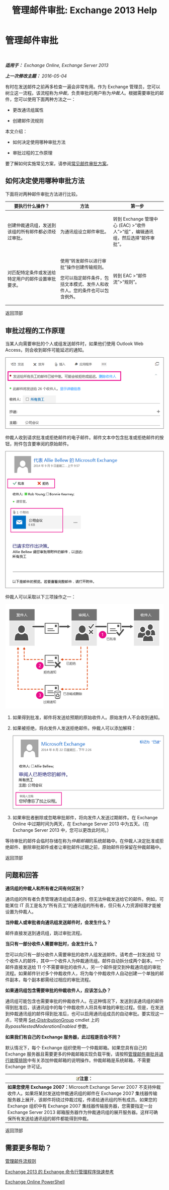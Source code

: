 ﻿---
title: '管理邮件审批: Exchange 2013 Help'
TOCTitle: 管理邮件审批
ms:assetid: 43a89f71-8002-4cb0-b3c8-1c2b2597f227
ms:mtpsurl: https://technet.microsoft.com/zh-cn/library/Dd297936(v=EXCHG.150)
ms:contentKeyID: 50490388
ms.date: 01/11/2018
mtps_version: v=EXCHG.150
ms.translationtype: HT
---

# 管理邮件审批

 

_**适用于：** Exchange Online, Exchange Server 2013_

_**上一次修改主题：** 2016-05-04_

有时在发送邮件之前再多检查一遍会非常有用。作为 Exchange 管理员，您可以树立这一流程。该流程称为*仲裁*，负责审批的用户称为*仲裁人*。根据需要审批的邮件，您可以使用下面两种方法之一：

  - 更改通讯组属性

  - 创建邮件流规则

本文介绍：

  - 如何决定使用哪种审批方法

  - 审批过程的工作原理

要了解如何实施常见方案，请参阅[常见邮件审批方案](common-message-approval-scenarios-exchange-2013-help.md)。

## 如何决定使用哪种审批方法

下面将对两种邮件审批方法进行比较。


<table>
<colgroup>
<col style="width: 33%" />
<col style="width: 33%" />
<col style="width: 33%" />
</colgroup>
<thead>
<tr class="header">
<th>要执行什么操作？</th>
<th>方法</th>
<th>第一步</th>
</tr>
</thead>
<tbody>
<tr class="odd">
<td><p>创建仲裁通讯组，发送到该组的所有邮件都必须经过审批。</p></td>
<td><p>为通讯组设立邮件审批。</p></td>
<td><p>转到 Exchange 管理中心 (EAC) &gt;“收件人”&gt;“组” ，编辑通讯组，然后选择“邮件审批”。</p></td>
</tr>
<tr class="even">
<td><p>对匹配特定条件或发送给特定用户的邮件设置审批要求。</p></td>
<td><p>使用“转发邮件以进行审批”操作创建传输规则。</p>
<p>您可以指定邮件条件，包括文本模式、发件人和收件人。您的条件也可以包含例外。</p></td>
<td><p>转到 EAC &gt;“邮件流”&gt;“规则”。</p></td>
</tr>
</tbody>
</table>


返回顶部

## 审批过程的工作原理

当某人向需要审批的个人或组发送邮件时，如果他们使用 Outlook Web Access，则会收到邮件可能延迟的通知。

![显示邮件审批通知的邮件](images/Dd297936.80e2e5f1-0a1e-4c37-9076-794581155405(EXCHG.150).png "显示邮件审批通知的邮件")

仲裁人收到请求批准或拒绝邮件的电子邮件。邮件文本中包含批准或拒绝邮件的按钮，附件包含要审阅的原始邮件。

![审批请求邮件，包括附件](images/Dd297936.bf517f5a-b10e-40df-a48a-403b395b5962(EXCHG.150).png "审批请求邮件，包括附件")

仲裁人可以采取以下三项操作之一：

![显示邮件审批选项的工作流](images/Dd297936.dc7a6ca9-c67d-487a-8713-4d628e07f4b3(EXCHG.150).png "显示邮件审批选项的工作流")

1.  如果得到批准，邮件将发送给预期的原始收件人。原始发件人不会收到通知。

2.  如果被拒绝，将向发件人发送拒绝邮件。仲裁人可以添加解释：
    
    ![拒绝通知，包含审阅人的注释](images/Dd297936.a663d36a-c67d-4155-b8f6-4b5dc8e105d9(EXCHG.150).png "拒绝通知，包含审阅人的注释")  

3.  如果审批者删除或忽略审批邮件，将向发件人发送过期邮件。在 Exchange Online 中过期时间为两天，在 Exchange Server 2013 中为五天。（在 Exchange Server 2013 中，您可以更改此时间。）

等待审批的邮件会临时存储在称为*仲裁邮箱*的系统邮箱中。在仲裁人决定批准或拒绝邮件、删除审批邮件或者让审批邮件过期之前，原始邮件将保留在仲裁邮箱中。

返回顶部

## 问题和回答

**通讯组的仲裁人和所有者之间有何区别？**

通讯组的所有者负责管理通讯组成员身份，但无法仲裁发送给它的邮件。例如，可能某位 IT 员工是名为“所有员工”的通讯组的所有者，但只有人力资源经理才能被设置为仲裁人。

**当仲裁人或审批者向通讯组发送邮件时，会发生什么？**

邮件直接发送到通讯组，跳过审批流程。

**当只有一部分收件人需要审批时，会发生什么？**

您可以向只有一部分收件人需要审批的收件人组发送邮件。请考虑一封发送给 12 个收件人的邮件，其中一个收件人为仲裁通讯组。邮件自动拆分成两个副本。一个邮件直接发送给 11 个不需要审批的收件人，另一个邮件提交到仲裁通讯组的审批流程。如果邮件针对多个仲裁收件人，将为每个仲裁收件人自动创建一个单独的邮件副本，每个副本都需经过相应的审批流程。

**如果通讯组包含需要审批的仲裁收件人，应该怎么办？**

通讯组可能包含也需要审批的仲裁收件人。在这种情况下，发送到该通讯组的邮件得到批准后，该通讯组中的每个仲裁收件人将具有单独的审批过程。但是，在发送到仲裁通讯组的邮件得到批准后，也可以启用通讯组成员的自动审批。要实现这一点，可使用 [Set-DistributionGroup](https://technet.microsoft.com/zh-cn/library/bb124955\(v=exchg.150\)) cmdlet 上的 *BypassNestedModerationEnabled* 参数。

**如果我们有自己的 Exchange 服务器，此过程是否会不同？**

默认情况下，每个 Exchange 组织使用一个仲裁邮箱。如果您具有自己的 Exchange 服务器且需要更多的仲裁邮箱实现负载平衡，请按照[管理邮件审批并进行故障排除](manage-and-troubleshoot-message-approval-exchange-2013-help.md)中有关添加仲裁邮箱的说明操作。仲裁邮箱是系统邮箱，不需要 Exchange 许可证。

<table>
<thead>
<tr class="header">
<th><img src="images/Bb124558.note(EXCHG.150).gif" title="注意" alt="注意" />注意：</th>
</tr>
</thead>
<tbody>
<tr class="odd">
<td><strong>如果您使用 Exchange 2007：</strong>Microsoft Exchange Server 2007 不支持仲裁收件人。如果将某封发送给仲裁通讯组的邮件在 Exchange 2007 集线器传输服务器上展开，该邮件将绕过仲裁过程，传递给通讯组的所有成员。如果您的 Exchange 组织中有 Exchange 2007 集线器传输服务器，您需要指定一台 Exchange Server 2013 邮箱服务器作为仲裁通讯组的展开服务器。这样可确保所有发送给通讯组的邮件都能得到仲裁。</td>
</tr>
</tbody>
</table>


返回顶部

## 需要更多帮助？

[管理邮件流规则](manage-mail-flow-rules-exchange-2013-help.md)

[Exchange 2013 的 Exchange 命令行管理程序快速参考](exchange-management-shell-quick-reference-for-exchange-2013-exchange-2013-help.md)

[Exchange Online PowerShell](https://technet.microsoft.com/zh-cn/library/jj200677\(v=exchg.150\))

